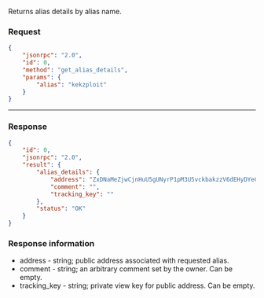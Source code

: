 Returns alias details by alias name.

### Request

```json
{
	"jsonrpc": "2.0",
	"id": 0,
	"method": "get_alias_details",
	"params": {
		"alias": "kekzploit"
	}
}
```

---

### Response

```json
{
	"id": 0,
	"jsonrpc": "2.0",
	"result": {
		"alias_details": {
			"address": "ZxDNaMeZjwCjnHuU5gUNyrP1pM3U5vckbakzzV6dEHyDYeCpW8XGLBFTshcaY8LkG9RQn7FsQx8w2JeJzJwPwuDm2NfixPAXf",
			"comment": "",
			"tracking_key": ""
		},
		"status": "OK"
	}
}
```

### Response information

- address - string; public address associated with requested alias.
- comment - string; an arbitrary comment set by the owner. Can be empty.
- tracking_key - string; private view key for public address. Can be empty.